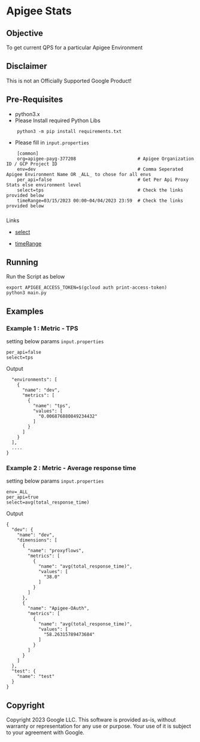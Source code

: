 # Apigee Stats


## Objective
To get current QPS for a particular Apigee Environment

## Disclaimer
This is not an Officially Supported Google Product!

## Pre-Requisites
* python3.x
* Please Install required Python Libs 
```
    python3 -m pip install requirements.txt
```
* Please fill in `input.properties`
```
    [common]
    org=apigee-payg-377208                       # Apigee Organization ID / GCP Project ID 
    env=dev                                      # Comma Seperated Apigee Environment Name OR _ALL_ to chose for all envs
    per_api=false                                # Get Per Api Proxy Stats else environment level
    select=tps                                   # Check the links provided below
    timeRange=03/15/2023 00:00~04/04/2023 23:59  # Check the links provided below
```
###
Links 
- [select](https://cloud.google.com/apigee/docs/api-platform/analytics/use-analytics-api-measure-api-program-performance#specifying-the-metrics-to-return)

- [timeRange](https://cloud.google.com/apigee/docs/reference/apis/apigee/rest/v1/organizations.environments.stats/get?apix_params=%7B%22name%22%3A%22organizations%2Fapigee-payg-377208%2Fenvironments%2Fdev%2Fstats%2Fapiproxy%22%2C%22select%22%3A%22tps%22%2C%22timeRange%22%3A%2203%2F15%2F2023%2000%3A00~04%2F03%2F2023%2023%3A59%22%7D#query-parameters)


## Running
Run the Script as below
```
export APIGEE_ACCESS_TOKEN=$(gcloud auth print-access-token)
python3 main.py
```

## Examples

### Example 1 : Metric - TPS
setting below params `input.properties`
``` 
per_api=false
select=tps
```

Output

```{
  "environments": [
    {
      "name": "dev",
      "metrics": [
        {
          "name": "tps",
          "values": [
            "0.006876880849234432"
          ]
        }
      ]
    }
  ],
  ....
}
```


### Example 2 : Metric - Average response time
setting below params `input.properties`
```
env=_ALL_
per_api=true
select=avg(total_response_time)   
```

Output

```
{
  "dev": {
    "name": "dev",
    "dimensions": [
      {
        "name": "proxyflows",
        "metrics": [
          {
            "name": "avg(total_response_time)",
            "values": [
              "38.0"
            ]
          }
        ]
      },
      {
        "name": "Apigee-OAuth",
        "metrics": [
          {
            "name": "avg(total_response_time)",
            "values": [
              "58.26315789473684"
            ]
          }
        ]
      }
    ]
  },
  "test": {
    "name": "test"
  }
}
```


## Copyright

Copyright 2023 Google LLC. This software is provided as-is, without warranty or representation for any use or purpose. Your use of it is subject to your agreement with Google.
